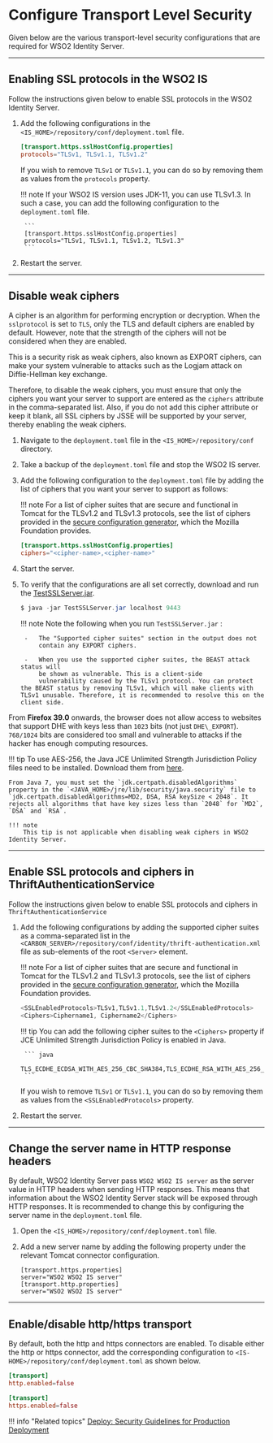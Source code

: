 # Configure Transport Level Security

Given below are the various transport-level security configurations that are required for WSO2 Identity Server.

---

## Enabling SSL protocols in the WSO2 IS

Follow the instructions given below to enable SSL protocols in the WSO2 Identity Server.

1. Add the following configurations in the `<IS_HOME>/repository/conf/deployment.toml` file.

     ```toml
     [transport.https.sslHostConfig.properties]
     protocols="TLSv1, TLSv1.1, TLSv1.2"
     ```

    If you wish to remove `TLSv1` or `TLSv1.1`, you can do so by removing them as values from the `protocols` property.

    !!! note
        If your WSO2 IS version uses JDK-11, you can use TLSv1.3. In such a case, you can add the following configuration to the `deployment.toml` file.
        
        ```
        [transport.https.sslHostConfig.properties]
        protocols="TLSv1, TLSv1.1, TLSv1.2, TLSv1.3"
        ```

2. Restart the server.

---

## Disable weak ciphers

A cipher is an algorithm for performing encryption or decryption. When the `sslprotocol` is set to `TLS`, only the TLS and default ciphers are enabled by default. However, note that the strength of the ciphers will not be considered when they are enabled.

This is a security risk as weak ciphers, also known as EXPORT ciphers, can make your system vulnerable to attacks such as the Logjam attack on Diffie-Hellman key exchange.

Therefore, to disable the weak ciphers, you must ensure that only the ciphers you want your server to support are entered as the `ciphers` attribute in the comma-separated list. Also, if you do not add this cipher attribute or keep it blank, all SSL ciphers by JSSE will be supported by your server, thereby enabling the weak ciphers.

1. Navigate to the `deployment.toml` file in the `<IS_HOME>/repository/conf` directory.

2. Take a backup of the `deployment.toml` file and stop the WSO2 IS server.

3. Add the following configuration to the `deployment.toml` file by adding the list of ciphers that you want your server to support as follows:

    !!! note
        For a list of cipher suites that are secure and functional in Tomcat for the TLSv1.2 and TLSv1.3 protocols, see the list of ciphers provided in the [secure configuration generator](https://ssl-config.mozilla.org/#server=tomcat&version=9.0.58&config=intermediate&guideline=5.6), which the Mozilla Foundation provides.

    ```toml
    [transport.https.sslHostConfig.properties]
    ciphers="<cipher-name>,<cipher-name>"
    ```

4. Start the server.

5. To verify that the configurations are all set correctly, download and run the [TestSSLServer.jar]({{base_path}}/assets/attachments/TestSSLServer.jar).

    ``` java
    $ java -jar TestSSLServer.jar localhost 9443
    ```

    !!! note
        Note the following when you run `TestSSLServer.jar` :
    
        -   The "Supported cipher suites" section in the output does not
            contain any EXPORT ciphers.
    
        -   When you use the supported cipher suites, the BEAST attack status will
            be shown as vulnerable. This is a client-side
            vulnerability caused by the TLSv1 protocol. You can protect the BEAST status by removing TLSv1, which will make clients with TLSv1 unusable. Therefore, it is recommended to resolve this on the client side.

From **Firefox 39.0** onwards, the browser does not allow access to websites that support DHE with keys less than `1023` bits (not just `DHE\_EXPORT`). `768/1024` bits are considered too small and vulnerable to attacks if the hacker has enough computing resources.

!!! tip
    To use AES-256, the Java JCE Unlimited Strength Jurisdiction Policy files need to be installed. Download them from [here](http://www.oracle.com/technetwork/java/javase/downloads/index.html).
    
    From Java 7, you must set the `jdk.certpath.disabledAlgorithms` property in the `<JAVA_HOME>/jre/lib/security/java.security` file to `jdk.certpath.disabledAlgorithms=MD2, DSA, RSA keySize < 2048`. It rejects all algorithms that have key sizes less than `2048` for `MD2`, `DSA` and `RSA`.

    !!! note
        This tip is not applicable when disabling weak ciphers in WSO2 Identity Server.

---

## Enable SSL protocols and ciphers in ThriftAuthenticationService

Follow the instructions given below to enable SSL protocols and ciphers in `ThriftAuthenticationService`

1. Add the following configurations by adding the supported cipher suites as a comma-separated list in the `<CARBON_SERVER>/repository/conf/identity/thrift-authentication.xml` file as sub-elements of the root `<Server>` element.

    !!! note
        For a list of cipher suites that are secure and functional in Tomcat for the TLSv1.2 and TLSv1.3 protocols, see the list of ciphers provided in the [secure configuration generator](https://ssl-config.mozilla.org/#server=tomcat&version=9.0.58&config=intermediate&guideline=5.6), which the Mozilla Foundation provides.

    ``` java
    <SSLEnabledProtocols>TLSv1,TLSv1.1,TLSv1.2</SSLEnabledProtocols>
    <Ciphers>Ciphername1, Ciphername2</Ciphers>
    ```

    !!! tip
        You can add the following cipher suites to the `<Ciphers>` property if JCE Unlimited Strength Jurisdiction Policy is enabled in Java.

        ``` java
        TLS_ECDHE_ECDSA_WITH_AES_256_CBC_SHA384,TLS_ECDHE_RSA_WITH_AES_256_CBC_SHA384,TLS_DHE_RSA_WIT
        ```

    If you wish to remove `TLSv1` or `TLSv1.1`, you can do so by removing them as values from the `<SSLEnabledProtocols>` property.


2. Restart the server.

---
  
## Change the server name in HTTP response headers

By default, WSO2 Identity Server pass `WSO2 WSO2 IS server` as the server value in HTTP headers when sending HTTP responses. This means that information about the WSO2 Identity Server stack will be exposed through HTTP responses. It is recommended to change this by configuring the server name in the `deployment.toml` file.

1. Open the `<IS_HOME>/repository/conf/deployment.toml` file.
2. Add a new server name by adding the following property under the relevant Tomcat connector configuration.

    ```
    [transport.https.properties]
    server="WSO2 WSO2 IS server"
    [transport.http.properties]
    server="WSO2 WSO2 IS server"
    ```

---

## Enable/disable http/https transport

By default, both the http and https connectors are enabled. To disable either the http or https connector, add the corresponding configuration to `<IS-HOME>/repository/conf/deployment.toml` as shown below. 

```toml
[transport]
http.enabled=false
```

```toml
[transport]
https.enabled=false
```

!!! info "Related topics"
    [Deploy: Security Guidelines for Production Deployment]({{base_path}}/deploy/security/security-guidelines-for-production-deployment)

